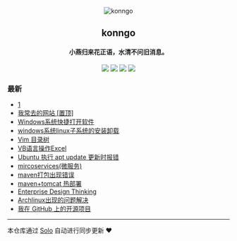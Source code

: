<p align="center"><img alt="konngo" src="https://static.b3log.org/images/brand/solo-32.png"></p><h2 align="center">
konngo
</h2>

<h4 align="center">小燕归来花正语，水清不问旧消息。</h4>
<p align="center"><a title="konngo" target="_blank" href="https://github.com/pengljun/solo-blog"><img src="https://img.shields.io/github/last-commit/pengljun/solo-blog.svg?style=flat-square&color=FF9900"></a>
<a title="GitHub repo size in bytes" target="_blank" href="https://github.com/pengljun/solo-blog"><img src="https://img.shields.io/github/repo-size/pengljun/solo-blog.svg?style=flat-square"></a>
<a title="Solo Version" target="_blank" href="https://github.com/b3log/solo/releases"><img src="https://img.shields.io/badge/solo-3.6.2-f1e05a.svg?style=flat-square&color=blueviolet"></a>
<a title="Hits" target="_blank" href="https://github.com/b3log/hits"><img src="https://hits.b3log.org/pengljun/solo-blog.svg"></a></p>

### 最新

* [1](http://blog.konngo.cn/articles/2019/06/24/1561370605492.html)
* [我常去的网站  [置顶]](http://blog.konngo.cn/my-links-website)
* [Windows系统快捷打开软件](http://blog.konngo.cn/articles/2019/06/12/1560305951731.html)
* [windows系统linux子系统的安装卸载](http://blog.konngo.cn/articles/2019/06/11/1560242153673.html)
* [Vim 目录树](http://blog.konngo.cn/articles/2019/06/11/1560241924626.html)
* [VB语言操作Excel](http://blog.konngo.cn/articles/2019/06/11/1560241775522.html)
* [Ubuntu 执行 apt update 更新时报错](http://blog.konngo.cn/articles/2019/06/11/1560241654637.html)
* [mircoservices(微服务)](http://blog.konngo.cn/articles/2019/06/11/1560241487915.html)
* [maven打包出现错误](http://blog.konngo.cn/articles/2019/06/11/1560241188256.html)
* [maven+tomcat 热部署](http://blog.konngo.cn/articles/2019/06/11/1560241099787.html)
* [Enterprise Design Thinking ](http://blog.konngo.cn/articles/2019/06/11/1560240949046.html)
* [Archlinux出现的问题解决](http://blog.konngo.cn/articles/2019/06/11/1560240231478.html)
* [我在 GitHub 上的开源项目](http://blog.konngo.cn/my-github-repos)



---

本仓库通过 [Solo](https://github.com/b3log/solo) 自动进行同步更新 ❤️ 